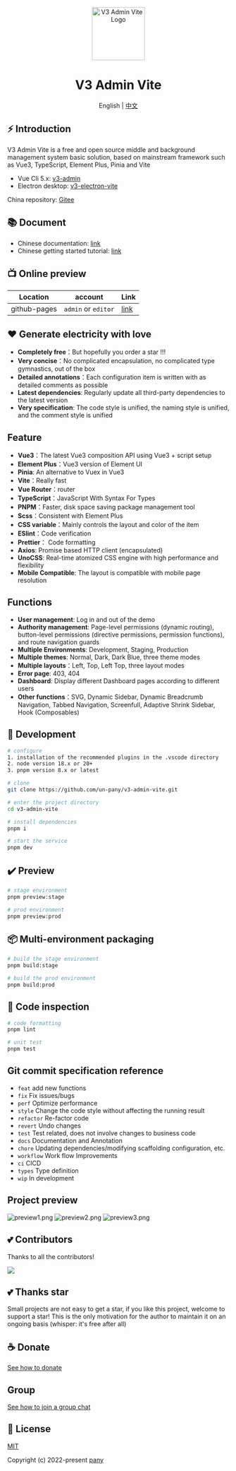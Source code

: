 <div align="center">
  <img alt="V3 Admin Vite Logo" width="120" height="120" src="./src/assets/layouts/logo.png">
  <h1>V3 Admin Vite</h1>
  <span>English | <a href="./README.zh-CN.md">中文</a></span>
</div>

## ⚡ Introduction

V3 Admin Vite is a free and open source middle and background management system basic solution, based on mainstream framework such as Vue3, TypeScript, Element Plus, Pinia and Vite

- Vue Cli 5.x: [v3-admin](https://github.com/un-pany/v3-admin)
- Electron desktop: [v3-electron-vite](https://github.com/un-pany/v3-electron-vite)

China repository: [Gitee](https://gitee.com/un-pany/v3-admin-vite)

## 📚 Document

- Chinese documentation: [link](https://juejin.cn/post/7089377403717287972)
- Chinese getting started tutorial: [link](https://juejin.cn/column/7207659644487139387)

## 📺 Online preview

| Location     | account             | Link                                            |
| ------------ | ------------------- | ----------------------------------------------- |
| github-pages | `admin` or `editor` | [link](https://un-pany.github.io/v3-admin-vite) |

## ❤️ Generate electricity with love

- **Completely free**：But hopefully you order a star !!!
- **Very concise**：No complicated encapsulation, no complicated type gymnastics, out of the box
- **Detailed annotations**：Each configuration item is written with as detailed comments as possible
- **Latest dependencies**: Regularly update all third-party dependencies to the latest version
- **Very specification**: The code style is unified, the naming style is unified, and the comment style is unified

## Feature

- **Vue3**：The latest Vue3 composition API using Vue3 + script setup
- **Element Plus**：Vue3 version of Element UI
- **Pinia**: An alternative to Vuex in Vue3
- **Vite**：Really fast
- **Vue Router**：router
- **TypeScript**：JavaScript With Syntax For Types
- **PNPM**：Faster, disk space saving package management tool
- **Scss**：Consistent with Element Plus
- **CSS variable**：Mainly controls the layout and color of the item
- **ESlint**：Code verification
- **Prettier**： Code formatting
- **Axios**: Promise based HTTP client (encapsulated)
- **UnoCSS**: Real-time atomized CSS engine with high performance and flexibility
- **Mobile Compatible**: The layout is compatible with mobile page resolution

## Functions

- **User management**: Log in and out of the demo
- **Authority management**: Page-level permissions (dynamic routing), button-level permissions (directive permissions, permission functions), and route navigation guards
- **Multiple Environments**: Development, Staging, Production
- **Multiple themes**: Normal, Dark, Dark Blue, three theme modes
- **Multiple layouts**：Left, Top, Left Top, three layout modes
- **Error page**: 403, 404
- **Dashboard**: Display different Dashboard pages according to different users
- **Other functions**：SVG, Dynamic Sidebar, Dynamic Breadcrumb Navigation, Tabbed Navigation, Screenfull, Adaptive Shrink Sidebar, Hook (Composables)

## 🚀 Development

```bash
# configure
1. installation of the recommended plugins in the .vscode directory
2. node version 18.x or 20+
3. pnpm version 8.x or latest

# clone
git clone https://github.com/un-pany/v3-admin-vite.git

# enter the project directory
cd v3-admin-vite

# install dependencies
pnpm i

# start the service
pnpm dev
```

## ✔️ Preview

```bash
# stage environment
pnpm preview:stage

# prod environment
pnpm preview:prod
```

## 📦️ Multi-environment packaging

```bash
# build the stage environment
pnpm build:stage

# build the prod environment
pnpm build:prod
```

## 🔧 Code inspection

```bash
# code formatting
pnpm lint

# unit test
pnpm test
```

## Git commit specification reference

- `feat` add new functions
- `fix` Fix issues/bugs
- `perf` Optimize performance
- `style` Change the code style without affecting the running result
- `refactor` Re-factor code
- `revert` Undo changes
- `test` Test related, does not involve changes to business code
- `docs` Documentation and Annotation
- `chore` Updating dependencies/modifying scaffolding configuration, etc.
- `workflow` Work flow Improvements
- `ci` CICD
- `types` Type definition
- `wip` In development

## Project preview

![preview1.png](./src/assets/docs/preview1.png)
![preview2.png](./src/assets/docs/preview2.png)
![preview3.png](./src/assets/docs/preview3.png)

## 💕 Contributors

Thanks to all the contributors!

<a href="https://github.com/un-pany/v3-admin-vite/graphs/contributors">
  <img src="https://contrib.rocks/image?repo=un-pany/v3-admin-vite" />
</a>

## 💕 Thanks star

Small projects are not easy to get a star, if you like this project, welcome to support a star! This is the only motivation for the author to maintain it on an ongoing basis (whisper: it's free after all)

## ☕ Donate

[See how to donate](https://github.com/un-pany/v3-admin-vite/issues/69)

## Group

[See how to join a group chat](https://github.com/un-pany/v3-admin-vite/issues/191)

## 📄 License

[MIT](./LICENSE)

Copyright (c) 2022-present [pany](https://github.com/pany-ang)
